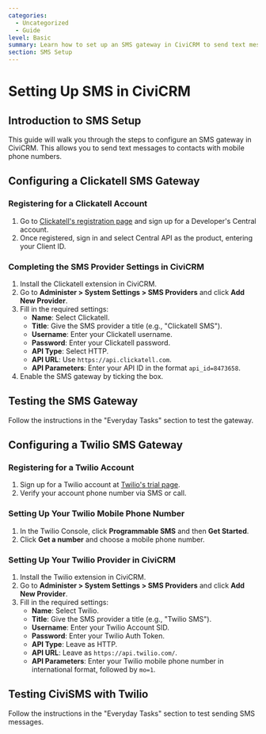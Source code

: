 ```yaml
---
categories:
  - Uncategorized
  - Guide
level: Basic
summary: Learn how to set up an SMS gateway in CiviCRM to send text messages to your contacts.
section: SMS Setup
---
```


# Setting Up SMS in CiviCRM

## Introduction to SMS Setup
This guide will walk you through the steps to configure an SMS gateway in CiviCRM. This allows you to send text messages to contacts with mobile phone numbers.

## Configuring a Clickatell SMS Gateway
### Registering for a Clickatell Account
1. Go to [Clickatell's registration page](http://www.clickatell.com/register/) and sign up for a Developer's Central account.
2. Once registered, sign in and select Central API as the product, entering your Client ID.

### Completing the SMS Provider Settings in CiviCRM
1. Install the Clickatell extension in CiviCRM.
2. Go to **Administer > System Settings > SMS Providers** and click **Add New Provider**.
3. Fill in the required settings:
   - **Name**: Select Clickatell.
   - **Title**: Give the SMS provider a title (e.g., "Clickatell SMS").
   - **Username**: Enter your Clickatell username.
   - **Password**: Enter your Clickatell password.
   - **API Type**: Select HTTP.
   - **API URL**: Use `https://api.clickatell.com`.
   - **API Parameters**: Enter your API ID in the format `api_id=8473658`.
4. Enable the SMS gateway by ticking the box.

## Testing the SMS Gateway
Follow the instructions in the "Everyday Tasks" section to test the gateway.

## Configuring a Twilio SMS Gateway
### Registering for a Twilio Account
1. Sign up for a Twilio account at [Twilio's trial page](https://www.twilio.com/try-twilio).
2. Verify your account phone number via SMS or call.

### Setting Up Your Twilio Mobile Phone Number
1. In the Twilio Console, click **Programmable SMS** and then **Get Started**.
2. Click **Get a number** and choose a mobile phone number.

### Setting Up Your Twilio Provider in CiviCRM
1. Install the Twilio extension in CiviCRM.
2. Go to **Administer > System Settings > SMS Providers** and click **Add New Provider**.
3. Fill in the required settings:
   - **Name**: Select Twilio.
   - **Title**: Give the SMS provider a title (e.g., "Twilio SMS").
   - **Username**: Enter your Twilio Account SID.
   - **Password**: Enter your Twilio Auth Token.
   - **API Type**: Leave as HTTP.
   - **API URL**: Leave as `https://api.twilio.com/`.
   - **API Parameters**: Enter your Twilio mobile phone number in international format, followed by `mo=1`.

## Testing CiviSMS with Twilio
Follow the instructions in the "Everyday Tasks" section to test sending SMS messages.
